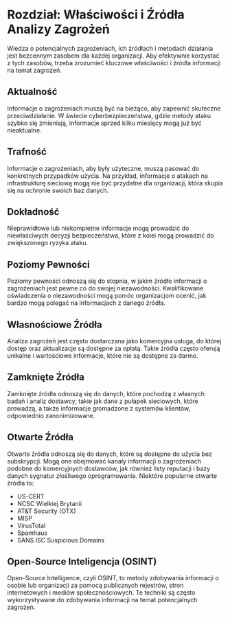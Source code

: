 # Rozdział: Właściwości i Źródła Analizy Zagrożeń

Wiedza o potencjalnych zagrożeniach, ich źródłach i metodach działania jest bezcennym zasobem dla każdej organizacji. Aby efektywnie korzystać z tych zasobów, trzeba zrozumieć kluczowe właściwości i źródła informacji na temat zagrożeń.

## Aktualność

Informacje o zagrożeniach muszą być na bieżąco, aby zapewnić skuteczne przeciwdziałanie. W świecie cyberbezpieczeństwa, gdzie metody ataku szybko się zmieniają, informacje sprzed kilku miesięcy mogą już być nieaktualne.

## Trafność

Informacje o zagrożeniach, aby były użyteczne, muszą pasować do konkretnych przypadków użycia. Na przykład, informacje o atakach na infrastrukturę sieciową mogą nie być przydatne dla organizacji, która skupia się na ochronie swoich baz danych.

## Dokładność

Nieprawidłowe lub niekompletne informacje mogą prowadzić do niewłaściwych decyzji bezpieczeństwa, które z kolei mogą prowadzić do zwiększonego ryzyka ataku.

## Poziomy Pewności

Poziomy pewności odnoszą się do stopnia, w jakim źródło informacji o zagrożeniach jest pewne co do swojej niezawodności. Kwalifikowane oświadczenia o niezawodności mogą pomóc organizacjom ocenić, jak bardzo mogą polegać na informacjach z danego źródła.

## Własnościowe Źródła

Analiza zagrożeń jest często dostarczana jako komercyjna usługa, do której dostęp oraz aktualizacje są dostępne za opłatą. Takie źródła często oferują unikalne i wartościowe informacje, które nie są dostępne za darmo.

## Zamknięte Źródła

Zamknięte źródła odnoszą się do danych, które pochodzą z własnych badań i analiz dostawcy, takie jak dane z pułapek sieciowych, które prowadzą, a także informacje gromadzone z systemów klientów, odpowiednio zanonimizowane.

## Otwarte Źródła

Otwarte źródła odnoszą się do danych, które są dostępne do użycia bez subskrypcji. Mogą one obejmować kanały informacji o zagrożeniach podobne do komercyjnych dostawców, jak również listy reputacji i bazy danych sygnatur złośliwego oprogramowania. Niektóre popularne otwarte źródła to:

- US-CERT
- NCSC Wielkiej Brytanii
- AT&T Security (OTX)
- MISP
- VirusTotal
- Spamhaus
- SANS ISC Suspicious Domains

## Open-Source Inteligencja (OSINT)

Open-Source Intelligence, czyli OSINT, to metody zdobywania informacji o osobie lub organizacji za pomocą publicznych rejestrów, stron internetowych i mediów społecznościowych. Te techniki są często wykorzystywane do zdobywania informacji na temat potencjalnych zagrożeń.